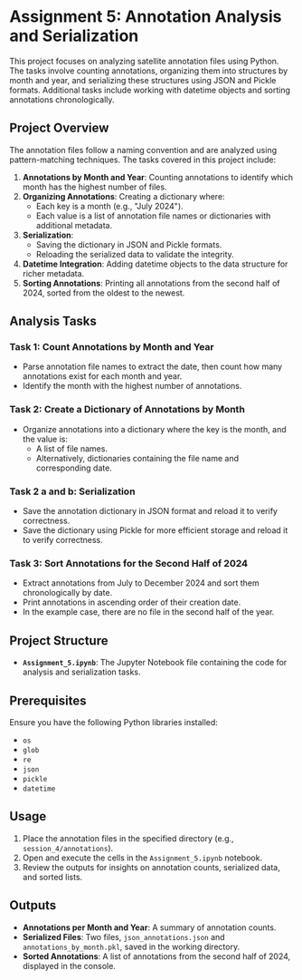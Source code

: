 # Assignment 5: Annotation Analysis and Serialization

This project focuses on analyzing satellite annotation files using Python. The tasks involve counting annotations, organizing them into structures by month and year, and serializing these structures using JSON and Pickle formats. Additional tasks include working with datetime objects and sorting annotations chronologically.

## Project Overview

The annotation files follow a naming convention and are analyzed using pattern-matching techniques. The tasks covered in this project include:

1. **Annotations by Month and Year**: Counting annotations to identify which month has the highest number of files.
2. **Organizing Annotations**: Creating a dictionary where:
   - Each key is a month (e.g., "July 2024").
   - Each value is a list of annotation file names or dictionaries with additional metadata.
3. **Serialization**:
   - Saving the dictionary in JSON and Pickle formats.
   - Reloading the serialized data to validate the integrity.
4. **Datetime Integration**: Adding datetime objects to the data structure for richer metadata.
5. **Sorting Annotations**: Printing all annotations from the second half of 2024, sorted from the oldest to the newest.

## Analysis Tasks

### Task 1: Count Annotations by Month and Year
- Parse annotation file names to extract the date, then count how many annotations exist for each month and year.
- Identify the month with the highest number of annotations.

### Task 2: Create a Dictionary of Annotations by Month
- Organize annotations into a dictionary where the key is the month, and the value is:
  - A list of file names.
  - Alternatively, dictionaries containing the file name and corresponding date.

### Task 2 a and b: Serialization
- Save the annotation dictionary in JSON format and reload it to verify correctness.
- Save the dictionary using Pickle for more efficient storage and reload it to verify correctness.

### Task 3: Sort Annotations for the Second Half of 2024
- Extract annotations from July to December 2024 and sort them chronologically by date.
- Print annotations in ascending order of their creation date.
- In the example case, there are no file in the second half of the year.

## Project Structure

- **`Assignment_5.ipynb`**: The Jupyter Notebook file containing the code for analysis and serialization tasks.

## Prerequisites

Ensure you have the following Python libraries installed:
- `os`
- `glob`
- `re`
- `json`
- `pickle`
- `datetime`

## Usage

1. Place the annotation files in the specified directory (e.g., `session_4/annotations`).
2. Open and execute the cells in the `Assignment_5.ipynb` notebook.
3. Review the outputs for insights on annotation counts, serialized data, and sorted lists.

## Outputs

- **Annotations per Month and Year**: A summary of annotation counts.
- **Serialized Files**: Two files, `json_annotations.json` and `annotations_by_month.pkl`, saved in the working directory.
- **Sorted Annotations**: A list of annotations from the second half of 2024, displayed in the console.
